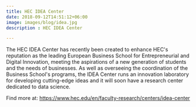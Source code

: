 ```yaml
---
title: HEC IDEA Center
date: 2018-09-12T14:51:12+06:00
image: images/blog/idea.jpg
description : HEC IDEA Center

---
```


The HEC IDEA Center has recently been created to enhance HEC's reputation as the leading European Business School for Entrepreneurial and Digital Innovation, meeting the aspirations of a new generation of students and the needs of businesses. As well as overseeing the coordination of the Business School's programs, the IDEA Center runs an innovation laboratory for developing cutting-edge ideas and it will soon have a research center dedicated to data science.

Find more at: https://www.hec.edu/en/faculty-research/centers/idea-center

